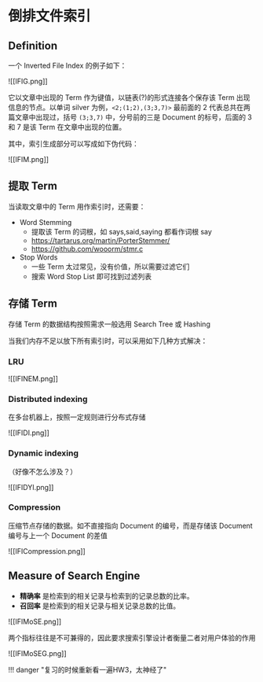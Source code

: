 
# 倒排文件索引

## Definition

一个 Inverted File Index 的例子如下：

![[IFIG.png]]

它以文章中出现的 Term 作为键值，以链表(?)的形式连接各个保存该 Term 出现信息的节点。以单词 silver 为例，`<2;(1;2),(3;3,7)>` 最前面的 2 代表总共在两篇文章中出现过，括号 `(3;3,7)` 中，分号前的三是 Document 的标号，后面的 3 和 7 是该 Term 在文章中出现的位置。

其中，索引生成部分可以写成如下伪代码：

![[IFIM.png]]

## 提取 Term

当读取文章中的 Term 用作索引时，还需要：

- Word Stemming
	- 提取该 Term 的词根，如 says,said,saying 都看作词根 say
	- https://tartarus.org/martin/PorterStemmer/
	- https://github.com/wooorm/stmr.c
- Stop Words
	- 一些 Term 太过常见，没有价值，所以需要过滤它们
	- 搜索 Word Stop List 即可找到过滤列表

## 存储 Term

存储 Term 的数据结构按照需求一般选用 Search Tree 或 Hashing

当我们内存不足以放下所有索引时，可以采用如下几种方式解决：

### LRU

![[IFINEM.png]]

### Distributed indexing

在多台机器上，按照一定规则进行分布式存储

![[IFIDI.png]]

### Dynamic indexing

（好像不怎么涉及？）

![[IFIDYI.png]]

### Compression

压缩节点存储的数据。如不直接指向 Document 的编号，而是存储该 Document 编号与上一个 Document 的差值

![[IFICompression.png]]


## Measure of Search Engine


- **精确率** 是检索到的相关记录与检索到的记录总数的比率。
- **召回率** 是检索到的相关记录与相关记录总数的比值。

![[IFIMoSE.png]]

两个指标往往是不可兼得的，因此要求搜索引擎设计者衡量二者对用户体验的作用

![[IFIMoSEG.png]]

!!! danger "复习的时候重新看一遍HW3，太神经了"